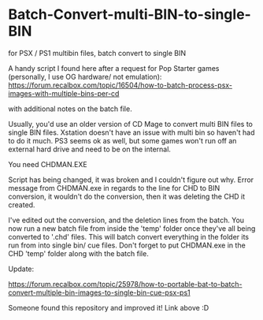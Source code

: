 # Batch-Convert-multi-BIN-to-single-BIN
for PSX / PS1 multibin files, batch convert to single BIN

A handy script I found here after a request for Pop Starter games (personally, I use OG hardware/ not emulation):
https://forum.recalbox.com/topic/16504/how-to-batch-process-psx-images-with-multiple-bins-per-cd

with additional notes on the batch file.

Usually, you'd use an older version of CD Mage to convert multi BIN files to single BIN files. Xstation doesn't have an issue with multi bin 
so haven't had to do it much. PS3 seems ok as well, but some games won't run off an external hard drive and need to be on the internal.

You need CHDMAN.EXE


Script has being changed, it was broken and I couldn't figure out why. Error message from CHDMAN.exe in regards to the 
line for CHD to BIN conversion, it wouldn't do the conversion, then it was deleting the CHD it created.

I've edited out the conversion, and the deletion lines from the batch. You now run a new batch file from inside the 'temp' folder once they've all 
being converted to '.chd' files. This will batch convert everything in the folder its run from into single bin/ cue files. Don't forget to put CHDMAN.exe
in the CHD 'temp' folder along with the batch file.


Update: 

https://forum.recalbox.com/topic/25978/how-to-portable-bat-to-batch-convert-multiple-bin-images-to-single-bin-cue-psx-ps1

Someone found this repository and improved it! Link above :D
